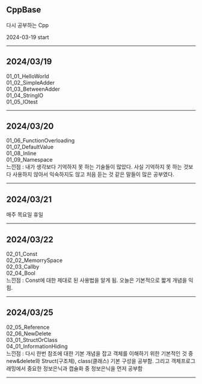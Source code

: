 <h2>CppBase</h2>

다시 공부하는 Cpp

2024-03-19 start
<hr>

<h2>2024/03/19</h2>
01_01_HelloWorld <br>
01_02_SimpleAdder <br>
01_03_BetweenAdder<br>
01_04_StringIO <br>
01_05_IOtest <br>
<hr>

<h2>2024/03/20</h2>
01_06_FunctionOverloading <br>
01_07_DefaultValue <br>
01_08_Inline <br>
01_09_Namespace <br>
느낀점 : 내가 생각보다 기억하지 못 하는 기술들이 많았다. 사실 기억하지 못 하는 것보다 사용하지 않아서 익숙하지도 않고 처음 듣는 것 같은 말들이 많은 공부였다. <br>
<hr>

<h2>2024/03/21</h2>
매주 목요일 휴일
<hr>

<h2>2024/03/22</h2>
02_01_Const <br>
02_02_MemorrySpace <br>
02_03_Callby <br>
02_04_Bool <br>
느낀점 : Const에 대한 제대로 된 사용법을 알게 됨. 오늘은 기본적으로 짧게 개념을 익힘.
<hr>

<h2>2024/03/25</h2>
02_05_Reference <br>
02_06_NewDelete <br>
03_01_StructOrClass <br>
04_01_InformationHiding <br>
느낀점 : 다시 한번 참조에 대한 기본 개념을 잡고 객체를 이해하기 위한 기본적인 것 중 new&delete와 Struct(구조체), class(클래스) 기본 구성을 공부함. 그리고 객체프로그래밍에서 중요한 정보은닉과 캡슐화 중 정보은닉을 먼저 공부함
<hr>
